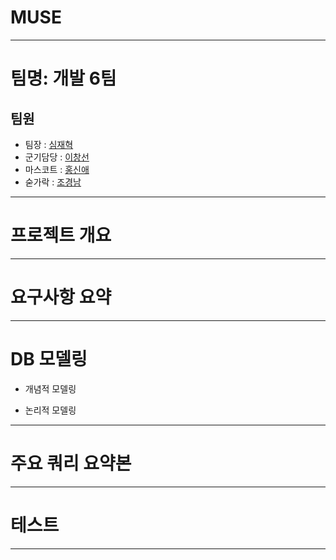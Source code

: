 # MUSE

---
# 팀명: 개발 6팀
## 팀원
- 팀장    : [심재혁](https://github.com/SimJH99)
- 군기담당 : [이창선](https://github.com/keepself)
- 마스코트 : [홍신애](https://github.com/sinaetown)
- 숟가락   : [조경남](https://github.com/GyeongNam)

---
# 프로젝트 개요



---
# 요구사항 요약



---
# DB 모델링
  * 개념적 모델링



  * 논리적 모델링



---
# 주요 쿼리 요약본



---
# 테스트



---
